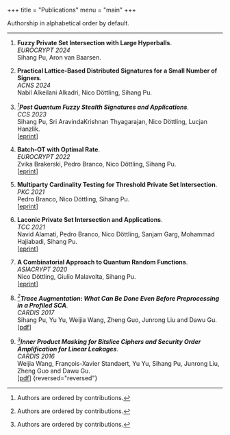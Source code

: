 +++
title = "Publications"
menu = "main"
+++

 Authorship in alphabetical order by default.

---
1. **Fuzzy Private Set Intersection with Large Hyperballs**.\
*EUROCRYPT 2024*\
Sihang Pu, Aron van Baarsen.

1. **Practical Lattice-Based Distributed Signatures for a Small Number of Signers**.\
*ACNS 2024*\
Nabil Alkeilani Alkadri, Nico Döttling, Sihang Pu.

1. <cite>[^1]**Post Quantum Fuzzy Stealth Signatures and Applications**.</cite>\
*CCS 2023*\
Sihang Pu, Sri AravindaKrishnan Thyagarajan, Nico Döttling, Lucjan Hanzlik.\
[[eprint](https://eprint.iacr.org/2023/1148)]

1. **Batch-OT with Optimal Rate**.\
*EUROCRYPT 2022*\
Zvika Brakerski, Pedro Branco, Nico Döttling, Sihang Pu.\
[[eprint](https://eprint.iacr.org/2022/314)]

1. **Multiparty Cardinality Testing for Threshold Private Set Intersection**.\
*PKC 2021*\
Pedro Branco, Nico Döttling, Sihang Pu.\
[[eprint](https://eprint.iacr.org/2020/1307)]

1. **Laconic Private Set Intersection and Applications**.\
*TCC 2021*\
Navid Alamati, Pedro Branco, Nico Döttling, Sanjam Garg, Mohammad Hajiabadi, Sihang Pu.\
[[eprint](https://eprint.iacr.org/2021/728)]

1. **A Combinatorial Approach to Quantum Random Functions**.\
*ASIACRYPT 2020*\
Nico Döttling, Giulio Malavolta, Sihang Pu.\
[[eprint](https://eprint.iacr.org/2020/1508)]

1. <cite>[^1]**Trace Augmentation: What Can Be Done Even Before Preprocessing in a Profiled SCA**.</cite>\
*CARDIS 2017*\
Sihang Pu, Yu Yu, Weijia Wang, Zheng Guo, Junrong Liu and Dawu Gu.\
[[pdf](../pdf/traceaugmentation.pdf)]

1. <cite>[^1]**Inner Product Masking for Bitslice Ciphers and Security Order Amplification for Linear Leakages**.</cite>\
*CARDIS 2016*\
Weijia Wang, François-Xavier Standaert, Yu Yu, Sihang Pu, Junrong Liu, Zheng Guo and Dawu Gu.\
[[pdf](https://perso.uclouvain.be/fstandae/PUBLIS/181.pdf)]
{reversed="reversed"}

[^1]: Authors are ordered by contributions.
<!-- ---
Hosted on [Github Pages](https://pages.github.com). Powered by [Hugo](https://gohugo.io) and [ʕ•ᴥ•ʔ Bear](https://bearblog.dev).
 -->